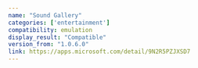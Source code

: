 ```yaml
---
name: "Sound Gallery"
categories: ['entertainment']
compatibility: emulation
display_result: "Compatible"
version_from: "1.0.6.0"
link: https://apps.microsoft.com/detail/9N2R5PZJXSD7
---
```


